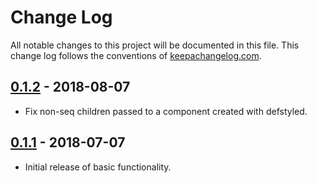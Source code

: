 # Change Log
All notable changes to this project will be documented in this file. This change log follows the conventions of [keepachangelog.com](http://keepachangelog.com/).

## [0.1.2] - 2018-08-07
- Fix non-seq children passed to a component created with defstyled.

[0.1.2]: https://github.com/your-name/cljs-styled-components/compare/0.1.1...0.1.2


## [0.1.1] - 2018-07-07
- Initial release of basic functionality.

[0.1.1]: https://github.com/your-name/cljs-styled-components/compare/0.1.0...0.1.1
